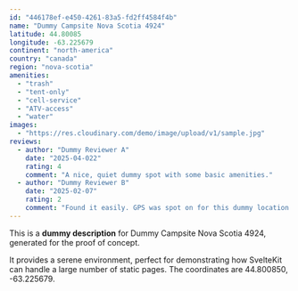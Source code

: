 ```yaml
---
id: "446178ef-e450-4261-83a5-fd2ff4584f4b"
name: "Dummy Campsite Nova Scotia 4924"
latitude: 44.80085
longitude: -63.225679
continent: "north-america"
country: "canada"
region: "nova-scotia"
amenities:
  - "trash"
  - "tent-only"
  - "cell-service"
  - "ATV-access"
  - "water"
images:
  - "https://res.cloudinary.com/demo/image/upload/v1/sample.jpg"
reviews:
  - author: "Dummy Reviewer A"
    date: "2025-04-022"
    rating: 4
    comment: "A nice, quiet dummy spot with some basic amenities."
  - author: "Dummy Reviewer B"
    date: "2025-02-07"
    rating: 2
    comment: "Found it easily. GPS was spot on for this dummy location."
---
```


This is a **dummy description** for Dummy Campsite Nova Scotia 4924, generated for the proof of concept.

It provides a serene environment, perfect for demonstrating how SvelteKit can handle a large number of static pages. The coordinates are 44.800850, -63.225679.
